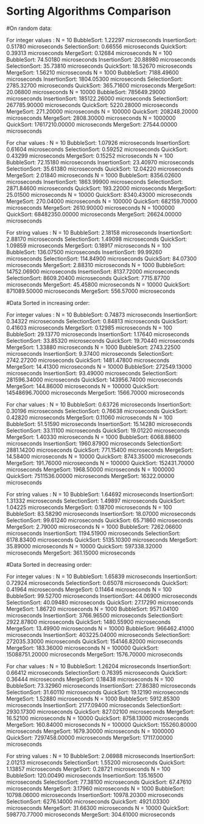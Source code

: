 # Sorting Algorithms Comparison

#On random data:

For integer values : 
N = 10
BubbleSort: 1.22297 microseconds
InsertionSort: 0.51780 microseconds
SelectionSort: 0.66556 microseconds
QuickSort: 0.39313 microseconds
MergeSort: 0.12684 microseconds
N = 100
BubbleSort: 74.50180 microseconds
InsertionSort: 20.88980 microseconds
SelectionSort: 35.73810 microseconds
QuickSort: 18.52670 microseconds
MergeSort: 1.56210 microseconds
N = 1000
BubbleSort: 7188.49600 microseconds
InsertionSort: 1804.05300 microseconds
SelectionSort: 2785.32700 microseconds
QuickSort: 365.71600 microseconds
MergeSort: 20.06800 microseconds
N = 10000
BubbleSort: 785649.29000 microseconds
InsertionSort: 185122.26000 microseconds
SelectionSort: 267785.90000 microseconds
QuickSort: 5220.28000 microseconds
MergeSort: 271.20000 microseconds
N = 100000
QuickSort: 208248.20000 microseconds
MergeSort: 2808.30000 microseconds
N = 1000000
QuickSort: 17617210.00000 microseconds
MergeSort: 27544.00000 microseconds

For char values : 
N = 10
BubbleSort: 1.07926 microseconds
InsertionSort: 0.61604 microseconds
SelectionSort: 0.59252 microseconds
QuickSort: 0.43299 microseconds
MergeSort: 0.15252 microseconds
N = 100
BubbleSort: 72.15180 microseconds
InsertionSort: 23.40970 microseconds
SelectionSort: 35.61380 microseconds
QuickSort: 12.04220 microseconds
MergeSort: 2.01840 microseconds
N = 1000
BubbleSort: 8356.02600 microseconds
InsertionSort: 1863.99900 microseconds
SelectionSort: 2871.84600 microseconds
QuickSort: 193.22000 microseconds
MergeSort: 25.01500 microseconds
N = 10000
QuickSort: 8340.43000 microseconds
MergeSort: 270.04000 microseconds
N = 100000
QuickSort: 682159.70000 microseconds
MergeSort: 2610.90000 microseconds
N = 1000000
QuickSort: 68482350.00000 microseconds
MergeSort: 26624.00000 microseconds

For string values : 
N = 10
BubbleSort: 2.18158 microseconds
InsertionSort: 2.88170 microseconds
SelectionSort: 1.49098 microseconds
QuickSort: 1.09859 microseconds
MergeSort: 0.18917 microseconds
N = 100
BubbleSort: 136.07500 microseconds
InsertionSort: 99.99260 microseconds
SelectionSort: 114.84900 microseconds
QuickSort: 84.07300 microseconds
MergeSort: 2.88310 microseconds
N = 1000
BubbleSort: 14752.06900 microseconds
InsertionSort: 8137.72000 microseconds
SelectionSort: 8609.20400 microseconds
QuickSort: 7715.87700 microseconds
MergeSort: 45.45800 microseconds
N = 10000
QuickSort: 871089.50000 microseconds
MergeSort: 556.57000 microseconds

#Data Sorted in increasing order:

For integer values : 
N = 10
BubbleSort: 0.74873 microseconds
InsertionSort: 0.34322 microseconds
SelectionSort: 0.84813 microseconds
QuickSort: 0.41603 microseconds
MergeSort: 0.12985 microseconds
N = 100
BubbleSort: 29.13770 microseconds
InsertionSort: 1.17640 microseconds
SelectionSort: 33.85320 microseconds
QuickSort: 19.70440 microseconds
MergeSort: 1.33880 microseconds
N = 1000
BubbleSort: 2743.22500 microseconds
InsertionSort: 9.37400 microseconds
SelectionSort: 2742.27200 microseconds
QuickSort: 1481.47800 microseconds
MergeSort: 14.41300 microseconds
N = 10000
BubbleSort: 272549.13000 microseconds
InsertionSort: 93.49000 microseconds
SelectionSort: 281596.34000 microseconds
QuickSort: 143956.74000 microseconds
MergeSort: 144.86000 microseconds
N = 100000
QuickSort: 14548696.70000 microseconds
MergeSort: 1566.70000 microseconds

For char values : 
N = 10
BubbleSort: 0.63726 microseconds
InsertionSort: 0.30196 microseconds
SelectionSort: 0.76638 microseconds
QuickSort: 0.42820 microseconds
MergeSort: 0.11060 microseconds
N = 100
BubbleSort: 51.51590 microseconds
InsertionSort: 15.14280 microseconds
SelectionSort: 33.11100 microseconds
QuickSort: 19.01220 microseconds
MergeSort: 1.40330 microseconds
N = 1000
BubbleSort: 6068.88600 microseconds
InsertionSort: 1960.87900 microseconds
SelectionSort: 2881.14200 microseconds
QuickSort: 771.15400 microseconds
MergeSort: 14.58400 microseconds
N = 10000
QuickSort: 8743.35000 microseconds
MergeSort: 191.76000 microseconds
N = 100000
QuickSort: 152431.70000 microseconds
MergeSort: 1968.50000 microseconds
N = 1000000
QuickSort: 7511536.00000 microseconds
MergeSort: 16322.00000 microseconds

For string values : 
N = 10
BubbleSort: 1.64692 microseconds
InsertionSort: 1.31332 microseconds
SelectionSort: 1.49897 microseconds
QuickSort: 1.04225 microseconds
MergeSort: 0.18700 microseconds
N = 100
BubbleSort: 83.58290 microseconds
InsertionSort: 18.07000 microseconds
SelectionSort: 99.61240 microseconds
QuickSort: 65.71860 microseconds
MergeSort: 2.79000 microseconds
N = 1000
BubbleSort: 7262.06600 microseconds
InsertionSort: 1194.51900 microseconds
SelectionSort: 6178.83400 microseconds
QuickSort: 5135.10300 microseconds
MergeSort: 35.89000 microseconds
N = 10000
QuickSort: 597338.32000 microseconds
MergeSort: 361.15000 microseconds

#Data Sorted in decreasing order:

For integer values : 
N = 10
BubbleSort: 1.65839 microseconds
InsertionSort: 0.72924 microseconds
SelectionSort: 0.65078 microseconds
QuickSort: 0.41964 microseconds
MergeSort: 0.11464 microseconds
N = 100
BubbleSort: 99.52700 microseconds
InsertionSort: 44.06900 microseconds
SelectionSort: 40.09480 microseconds
QuickSort: 27.17290 microseconds
MergeSort: 1.86720 microseconds
N = 1000
BubbleSort: 9571.04100 microseconds
InsertionSort: 3766.96500 microseconds
SelectionSort: 2922.87800 microseconds
QuickSort: 1480.55900 microseconds
MergeSort: 13.49900 microseconds
N = 10000
BubbleSort: 966462.41000 microseconds
InsertionSort: 403225.04000 microseconds
SelectionSort: 272035.33000 microseconds
QuickSort: 154146.82000 microseconds
MergeSort: 183.36000 microseconds
N = 100000
QuickSort: 15088751.20000 microseconds
MergeSort: 1576.70000 microseconds

For char values : 
N = 10
BubbleSort: 1.26204 microseconds
InsertionSort: 0.66412 microseconds
SelectionSort: 0.76395 microseconds
QuickSort: 0.36444 microseconds
MergeSort: 0.18438 microseconds
N = 100
BubbleSort: 73.32960 microseconds
InsertionSort: 27.86380 microseconds
SelectionSort: 31.60110 microseconds
QuickSort: 19.12190 microseconds
MergeSort: 1.52880 microseconds
N = 1000
BubbleSort: 5912.85300 microseconds
InsertionSort: 2177.09400 microseconds
SelectionSort: 2930.17300 microseconds
QuickSort: 827.02100 microseconds
MergeSort: 16.52100 microseconds
N = 10000
QuickSort: 8758.13000 microseconds
MergeSort: 160.84000 microseconds
N = 100000
QuickSort: 155260.80000 microseconds
MergeSort: 1679.30000 microseconds
N = 1000000
QuickSort: 7297458.00000 microseconds
MergeSort: 17117.00000 microseconds

For string values : 
N = 10
BubbleSort: 2.06988 microseconds
InsertionSort: 2.01213 microseconds
SelectionSort: 1.55200 microseconds
QuickSort: 1.13857 microseconds
MergeSort: 0.28721 microseconds
N = 100
BubbleSort: 120.00490 microseconds
InsertionSort: 135.16500 microseconds
SelectionSort: 77.38100 microseconds
QuickSort: 67.47610 microseconds
MergeSort: 3.17960 microseconds
N = 1000
BubbleSort: 10798.06000 microseconds
InsertionSort: 10978.20300 microseconds
SelectionSort: 6276.14000 microseconds
QuickSort: 4921.03300 microseconds
MergeSort: 31.66300 microseconds
N = 10000
QuickSort: 598770.77000 microseconds
MergeSort: 304.61000 microseconds
